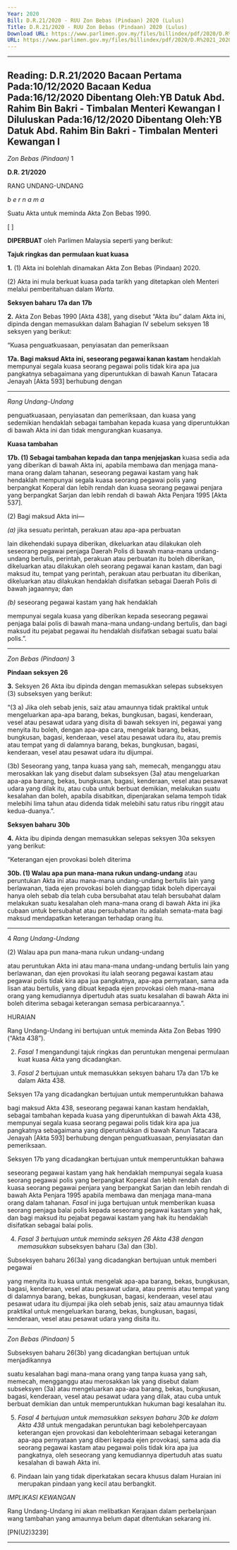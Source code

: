```yaml
---
Year: 2020
Bill: D.R.21/2020 - RUU Zon Bebas (Pindaan) 2020 (Lulus)
Title: D.R.21/2020 - RUU Zon Bebas (Pindaan) 2020 (Lulus)
Download URL: https://www.parlimen.gov.my/files/billindex/pdf/2020/D.R%2021_2020%20-%20bm.pdf
URL: https://www.parlimen.gov.my/files/billindex/pdf/2020/D.R%2021_2020%20-%20bm.pdf
---
```

---
Reading:
D.R.21/2020
Bacaan Pertama Pada:10/12/2020
Bacaan Kedua Pada:16/12/2020
Dibentang Oleh:YB Datuk Abd. Rahim Bin Bakri - Timbalan Menteri Kewangan I
Diluluskan Pada:16/12/2020
Dibentang Oleh:YB Datuk Abd. Rahim Bin Bakri - Timbalan Menteri Kewangan I
---

_Zon Bebas (Pindaan)_ 1

**D.R. 21/2020**

RANG UNDANG-UNDANG

_b e r n a m a_

Suatu Akta untuk meminda Akta Zon Bebas 1990.

[ ]

**DIPERBUAT** oleh Parlimen Malaysia seperti yang berikut:

**Tajuk ringkas dan permulaan kuat kuasa**

**1.** (1) Akta ini bolehlah dinamakan Akta Zon Bebas (Pindaan) 2020.

(2) Akta ini mula berkuat kuasa pada tarikh yang ditetapkan
oleh Menteri melalui pemberitahuan dalam _Warta._

**Seksyen baharu** **17a dan** **17b**

**2.** Akta Zon Bebas 1990 [Akta 438], yang disebut “Akta ibu”
dalam Akta ini, dipinda dengan memasukkan dalam Bahagian IV
sebelum seksyen 18 seksyen yang berikut:

“Kuasa penguatkuasaan, penyiasatan dan pemeriksaan

**17a. Bagi maksud Akta ini, seseorang pegawai kanan kastam**
hendaklah mempunyai segala kuasa seorang pegawai polis
tidak kira apa jua pangkatnya sebagaimana yang diperuntukkan
di bawah Kanun Tatacara Jenayah [Akta 593] berhubung dengan


-----

_Rang Undang-Undang_

penguatkuasaan, penyiasatan dan pemeriksaan, dan kuasa
yang sedemikian hendaklah sebagai tambahan kepada kuasa
yang diperuntukkan di bawah Akta ini dan tidak mengurangkan
kuasanya.

**Kuasa tambahan**

**17b. (1) Sebagai tambahan kepada dan tanpa menjejaskan**
kuasa sedia ada yang diberikan di bawah Akta ini, apabila
membawa dan menjaga mana-mana orang dalam tahanan,
seseorang pegawai kastam yang hak hendaklah mempunyai
segala kuasa seorang pegawai polis yang berpangkat
Koperal dan lebih rendah dan kuasa seorang pegawai
penjara yang berpangkat Sarjan dan lebih rendah di bawah
Akta Penjara 1995 [Akta 537].

(2) Bagi maksud Akta ini—

_(a)_ jika sesuatu perintah, perakuan atau apa-apa perbuatan

lain dikehendaki supaya diberikan, dikeluarkan
atau dilakukan oleh seseorang pegawai penjaga
Daerah Polis di bawah mana-mana undang-undang
bertulis, perintah, perakuan atau perbuatan itu
boleh diberikan, dikeluarkan atau dilakukan
oleh seorang pegawai kanan kastam, dan bagi
maksud itu, tempat yang perintah, perakuan
atau perbuatan itu diberikan, dikeluarkan atau
dilakukan hendaklah disifatkan sebagai Daerah Polis
di bawah jagaannya; dan

_(b)_ seseorang pegawai kastam yang hak hendaklah

mempunyai segala kuasa yang diberikan
kepada seseorang pegawai penjaga balai polis di
bawah mana-mana undang-undang bertulis, dan bagi
maksud itu pejabat pegawai itu hendaklah disifatkan
sebagai suatu balai polis.”.


-----

_Zon Bebas (Pindaan)_ 3

**Pindaan seksyen 26**

**3.** Seksyen 26 Akta ibu dipinda dengan memasukkan selepas
subseksyen (3) subseksyen yang berikut:

“(3 a) Jika oleh sebab jenis, saiz atau amaunnya
tidak praktikal untuk mengeluarkan apa-apa barang, bekas,
bungkusan, bagasi, kenderaan, vesel atau pesawat udara yang disita
di bawah seksyen ini, pegawai yang menyita itu boleh, dengan
apa-apa cara, mengelak barang, bekas, bungkusan, bagasi,
kenderaan, vesel atau pesawat udara itu, atau premis atau
tempat yang di dalamnya barang, bekas, bungkusan, bagasi,
kenderaan, vesel atau pesawat udara itu dijumpai.

(3b) Seseorang yang, tanpa kuasa yang sah, memecah,
menganggu atau merosakkan lak yang disebut dalam
subseksyen (3a) atau mengeluarkan apa-apa barang, bekas,
bungkusan, bagasi, kenderaan, vesel atau pesawat udara
yang dilak itu, atau cuba untuk berbuat demikian, melakukan
suatu kesalahan dan boleh, apabila disabitkan, dipenjarakan
selama tempoh tidak melebihi lima tahun atau didenda tidak
melebihi satu ratus ribu ringgit atau kedua-duanya.”.

**Seksyen baharu** **30b**

**4.** Akta ibu dipinda dengan memasukkan selepas seksyen 30a
seksyen yang berikut:

“Keterangan ejen provokasi boleh diterima

**30b. (1) Walau apa pun mana-mana rukun undang-undang**
atau peruntukan Akta ini atau mana-mana undang-undang
bertulis lain yang berlawanan, tiada ejen provokasi boleh
dianggap tidak boleh dipercayai hanya oleh sebab dia telah
cuba bersubahat atau telah bersubahat dalam melakukan suatu
kesalahan oleh mana-mana orang di bawah Akta ini jika cubaan
untuk bersubahat atau persubahatan itu adalah semata-mata
bagi maksud mendapatkan keterangan terhadap orang itu.


-----

4 _Rang Undang-Undang_

(2) Walau apa pun mana-mana rukun undang-undang

atau peruntukan Akta ini atau mana-mana undang-undang
bertulis lain yang berlawanan, dan ejen provokasi itu ialah
seorang pegawai kastam atau pegawai polis tidak kira apa jua
pangkatnya, apa-apa pernyataan, sama ada lisan atau bertulis,
yang dibuat kepada ejen provokasi oleh mana-mana orang yang
kemudiannya dipertuduh atas suatu kesalahan di bawah Akta ini
boleh diterima sebagai keterangan semasa perbicaraannya.”.

HURAIAN

Rang Undang-Undang ini bertujuan untuk meminda Akta Zon Bebas 1990
(“Akta 438”).

2. _Fasal 1_ mengandungi tajuk ringkas dan peruntukan mengenai permulaan
kuat kuasa Akta yang dicadangkan.

3. _Fasal 2_ bertujuan untuk memasukkan seksyen baharu 17a dan 17b
ke dalam Akta 438.

Seksyen 17a yang dicadangkan bertujuan untuk memperuntukkan bahawa

bagi maksud Akta 438, seseorang pegawai kanan kastam hendaklah, sebagai
tambahan kepada kuasa yang diperuntukkan di bawah Akta 438, mempunyai
segala kuasa seorang pegawai polis tidak kira apa jua pangkatnya sebagaimana
yang diperuntukkan di bawah Kanun Tatacara Jenayah [Akta 593] berhubung
dengan penguatkuasaan, penyiasatan dan pemeriksaan.

Seksyen 17b yang dicadangkan bertujuan untuk memperuntukkan bahawa

seseorang pegawai kastam yang hak hendaklah mempunyai segala kuasa
seorang pegawai polis yang berpangkat Koperal dan lebih rendah dan kuasa
seorang pegawai penjara yang berpangkat Sarjan dan lebih rendah di bawah
Akta Penjara 1995 apabila membawa dan menjaga mana-mana orang dalam
tahanan. _Fasal_ ini juga bertujuan untuk memberikan kuasa seorang penjaga
balai polis kepada seseorang pegawai kastam yang hak, dan bagi maksud itu
pejabat pegawai kastam yang hak itu hendaklah disifatkan sebagai balai polis.

4. _Fasal 3 bertujuan untuk meminda seksyen 26 Akta 438 dengan memasukkan_
subseksyen baharu (3a) dan (3b).

Subseksyen baharu 26(3a) yang dicadangkan bertujuan untuk memberi pegawai

yang menyita itu kuasa untuk mengelak apa-apa barang, bekas, bungkusan,
bagasi, kenderaan, vesel atau pesawat udara, atau premis atau tempat yang
di dalamnya barang, bekas, bungkusan, bagasi, kenderaan, vesel atau pesawat
udara itu dijumpai jika oleh sebab jenis, saiz atau amaunnya tidak praktikal
untuk mengeluarkan barang, bekas, bungkusan, bagasi, kenderaan, vesel atau
pesawat udara yang disita itu.


-----

_Zon Bebas (Pindaan)_ 5

Subseksyen baharu 26(3b) yang dicadangkan bertujuan untuk menjadikannya

suatu kesalahan bagi mana-mana orang yang tanpa kuasa yang sah, memecah,
mengganggu atau merosakkan lak yang disebut dalam subseksyen (3a) atau
mengeluarkan apa-apa barang, bekas, bungkusan, bagasi, kenderaan, vesel
atau pesawat udara yang dilak, atau cuba untuk berbuat demikian dan untuk
memperuntukkan hukuman bagi kesalahan itu.

5. _Fasal 4 bertujuan untuk memasukkan seksyen baharu 30b ke dalam Akta 438_
untuk mengadakan peruntukan bagi kebolehpercayaan keterangan ejen provokasi
dan kebolehterimaan sebagai keterangan apa-apa pernyataan yang diberi kepada
ejen provokasi, sama ada dia seorang pegawai kastam atau pegawai polis tidak
kira apa jua pangkatnya, oleh seseorang yang kemudiannya dipertuduh atas
suatu kesalahan di bawah Akta ini.

6. Pindaan lain yang tidak diperkatakan secara khusus dalam Huraian ini
merupakan pindaan yang kecil atau berbangkit.

_IMPLIKASI KEWANGAN_

Rang Undang-Undang ini akan melibatkan Kerajaan dalam perbelanjaan wang
tambahan yang amaunnya belum dapat ditentukan sekarang ini.

[PN(U2)3239]


-----

